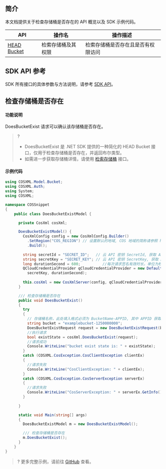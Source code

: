 ## 简介

本文档提供关于检查存储桶是否存在的 API 概览以及 SDK 示例代码。


| API                                                          | 操作名             | 操作描述                           |
| ------------------------------------------------------------ | ------------------ | ---------------------------------- |
| [HEAD Bucket](https://intl.cloud.tencent.com/document/product/436/7735) | 检索存储桶及其权限 | 检索存储桶是否存在且是否有权限访问 |

## SDK API 参考

SDK 所有接口的具体参数与方法说明，请参考 [SDK API](https://cos-dotnet-sdk-doc-1253960454.file.myqcloud.com/)。

## 检查存储桶是否存在

#### 功能说明

DoesBucketExist 请求可以确认该存储桶是否存在。

>?
> - DoesBucketExist 是 .NET SDK 提供的一种简化的 HEAD Bucket 接口，仅用于检查存储桶是否存在，并返回布尔类型。
> - 如需进一步获取存储桶详情，请使用 [检索存储桶](https://intl.cloud.tencent.com/document/product/436/43270) 接口。

#### 示例代码

[//]: # (.cssg-snippet-head-bucket)
```cs
using COSXML.Model.Bucket;
using COSXML.Auth;
using System;
using COSXML;

namespace COSSnippet
{
    public class DoesBucketExistModel {

      private CosXml cosXml;

      DoesBucketExistModel() {
        CosXmlConfig config = new CosXmlConfig.Builder()
          .SetRegion("COS_REGION") // 设置默认的地域, COS 地域的简称请参照 https://cloud.tencent.com/document/product/436/6224 
          .Build();
        
        string secretId = "SECRET_ID";   // 云 API 密钥 SecretId, 获取 API 密钥请参照 https://console.cloud.tencent.com/cam/capi
        string secretKey = "SECRET_KEY"; // 云 API 密钥 SecretKey, 获取 API 密钥请参照 https://console.cloud.tencent.com/cam/capi
        long durationSecond = 600;          //每次请求签名有效时长，单位为秒
        QCloudCredentialProvider qCloudCredentialProvider = new DefaultQCloudCredentialProvider(secretId, 
          secretKey, durationSecond);
        
        this.cosXml = new CosXmlServer(config, qCloudCredentialProvider);
      }

      /// 检查存储桶是否存在
      public void DoesBucketExist()
      {
        try
        {
          // 存储桶名称，此处填入格式必须为 BucketName-APPID, 其中 APPID 获取参考 https://console.cloud.tencent.com/developer
          string bucket = "examplebucket-1250000000";
          DoesBucketExistRequest request = new DoesBucketExistRequest(bucket);
          //执行请求
          bool existState = cosXml.DoesBucketExist(request);
          //请求成功
          Console.WriteLine("bucket exist state is: " + existState);
        }
        catch (COSXML.CosException.CosClientException clientEx)
        {
          //请求失败
          Console.WriteLine("CosClientException: " + clientEx);
        }
        catch (COSXML.CosException.CosServerException serverEx)
        {
          //请求失败
          Console.WriteLine("CosServerException: " + serverEx.GetInfo());
        }
        
      }

      static void Main(string[] args)
      {
        DoesBucketExistModel m = new DoesBucketExistModel();

        /// 检查存储桶是否存在
        m.DoesBucketExist();
      }
    }
}
```

>? 更多完整示例，请前往 [GitHub](https://github.com/tencentyun/cos-snippets/tree/master/dotnet/dist/HeadBucket.cs) 查看。
>
